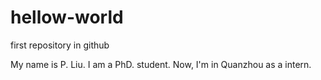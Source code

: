 # hellow-world
first repository in github

My name is P. Liu. I am a PhD. student. Now, I'm in Quanzhou as a intern. 
